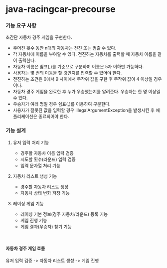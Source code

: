 # java-racingcar-precourse

### 기능 요구 사항
초간단 자동차 경주 게임을 구현한다.
- 주어진 횟수 동안 n대의 자동차는 전진 또는 멈출 수 있다.
- 각 자동차에 이름을 부여할 수 있다. 전진하는 자동차를 출력할 때 자동차 이름을 같이 출력한다.
- 자동차 이름은 쉼표(,)를 기준으로 구분하며 이름은 5자 이하만 가능하다.
- 사용자는 몇 번의 이동을 할 것인지를 입력할 수 있어야 한다.
- 전진하는 조건은 0에서 9 사이에서 무작위 값을 구한 후 무작위 값이 4 이상일 경우이다.
- 자동차 경주 게임을 완료한 후 누가 우승했는지를 알려준다. 우승자는 한 명 이상일 수 있다.
- 우승자가 여러 명일 경우 쉼표(,)를 이용하여 구분한다.
- 사용자가 잘못된 값을 입력할 경우 IllegalArgumentException을 발생시킨 후 애플리케이션은 종료되어야 한다.

### 기능 설계
1. 유저 입력 처리 기능
   - 경주할 자동차 이름 입력 검증
   - 시도할 횟수(라운드) 입력 검증
   - 입력 문자열 처리 기능

 
2. 자동차 리스트 생성 기능
   - 경주할 자동차 리스트 생성
   - 자동차 상태 변화 저장 기능

3. 레이싱 게임 기능
   - 레이싱 기본 정보(경주 자동차/라운드) 등록 기능
   - 게임 진행 기능 
   - 게임 결과(우승자) 찾기 기능

<br>

#### 자동차 경주 게임 흐름
유저 입력 검증 -> 자동차 리스트 생성 -> 게임 진행
